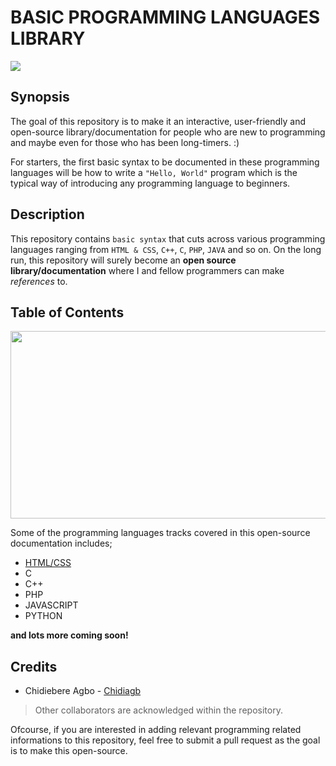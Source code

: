 # BASIC PROGRAMMING LANGUAGES LIBRARY
<img src="https://coincentral.com/wp-content/uploads/2018/08/Coincentral-Asset-768x384.png" />

## Synopsis
The goal of this repository is to make it an interactive, user-friendly and open-source library/documentation for people who are new to programming and maybe even for those who has been long-timers. :)

For starters, the first basic syntax to be documented in these programming languages will be how to write a `"Hello, World"` program which is the typical way of introducing any programming language to beginners.

## Description
This repository contains `basic syntax` that cuts across various programming languages ranging from `HTML & CSS`, `C++`, `C`, `PHP`, `JAVA` and so on. On the long run, this repository will surely become an **open source library/documentation** where I and fellow programmers can make *references* to.

## Table of Contents
<img src="https://www.simplilearn.com/ice9/free_resources_article_thumb/Best-Programming-Languages-to-Start-Learning-Today.jpg" width="800" height="300" />

Some of the programming languages tracks covered in this open-source documentation includes;
- [HTML/CSS](https://github.com/TosinISOGUN/basic-programming_languages_libraries/tree/main/HTML-CSS)
- C
- C++
- PHP
- JAVASCRIPT
- PYTHON

**and lots more coming soon!**

## Credits
- Chidiebere Agbo - [Chidiagb](https://github.com/Chidiagb)
> Other collaborators are acknowledged within the repository.

Ofcourse, if you are interested in adding relevant programming related informations to this repository, feel free to submit a pull request as the goal is to make this open-source.
